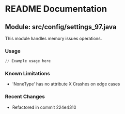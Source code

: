 # README Documentation

## Module: src/config/settings_97.java

This module handles memory issues operations.

### Usage

```python
// Example usage here
```

### Known Limitations

- 'NoneType' has no attribute X Crashes on edge cases

### Recent Changes

- Refactored in commit 224e4310
